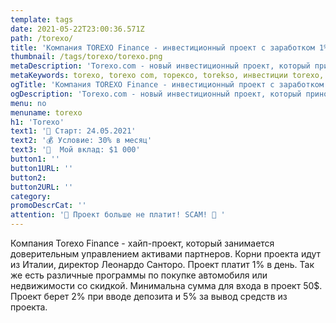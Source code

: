 ```yaml
---
template: tags
date: 2021-05-22T23:00:36.571Z
path: /torexo/
title: 'Компания TOREXO Finance - инвестиционный проект с заработком 1% в день'
thumbnail: /tags/torexo/torexo.png
metaDescription: 'Torexo.com - новый инвестиционный проект, который приносит 1% в день от вложенных средств. Torexo Finance - это конечно же финансовая пирамида и хайп. Официальный сайт torexo.com'  
metaKeywords: torexo, torexo com, торексо, torekso, инвестиции torexo, хайп torexo, сайт torexo, пирамида torexo
ogTitle: 'Компания TOREXO Finance - инвестиционный проект с заработком 1% в деньь'
ogDescription: 'Torexo.com - новый инвестиционный проект, который приносит 1% в день от вложенных средств. Torexo Finance - это конечно же финансовая пирамида и хайп. Официальный сайт torexo.com'   
menu: no
menuname: torexo
h1: 'Torexo'
text1: '🏁 Старт: 24.05.2021'
text2: '💰 Условие: 30% в месяц'
text3: '🏦  Мой вклад: $1 000'
button1: ''
button1URL: ''
button2: 
button2URL: ''
category:
promoDescrCat: ''
attention: '🚫 Проект больше не платит! SCAM! 🚫 '
---
```

Компания Torexo Finance - хайп-проект, который занимается доверительным управлением активами партнеров. Корни проекта идут из Италии, директор Леонардо Санторо. Проект платит 1% в день. Так же есть различные программы по покупке автомобиля или недвижимости со скидкой. Минимальна сумма для входа в проект 50$. Проект берет 2% при вводе депозита и 5% за вывод средств из проекта. 

